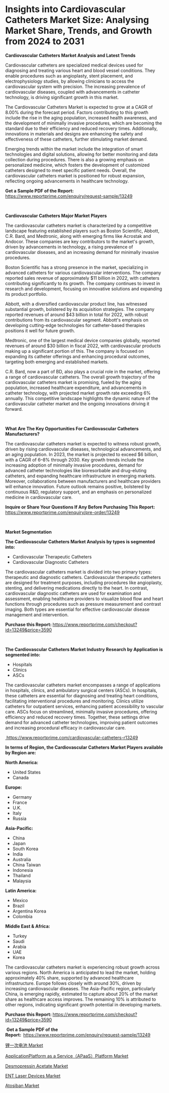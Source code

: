 <p><h1>Insights into Cardiovascular Catheters Market Size: Analysing Market Share, Trends, and Growth from 2024 to 2031</h1></p><p><strong>Cardiovascular Catheters Market Analysis and Latest Trends</strong></p>
<p><p>Cardiovascular catheters are specialized medical devices used for diagnosing and treating various heart and blood vessel conditions. They enable procedures such as angioplasty, stent placement, and electrophysiology studies, by allowing clinicians to access the cardiovascular system with precision. The increasing prevalence of cardiovascular diseases, coupled with advancements in catheter technology, is driving significant growth in this market.</p><p>The Cardiovascular Catheters Market is expected to grow at a CAGR of 8.00% during the forecast period. Factors contributing to this growth include the rise in the aging population, increased health awareness, and the development of minimally invasive procedures, which are becoming the standard due to their efficiency and reduced recovery times. Additionally, innovations in materials and designs are enhancing the safety and effectiveness of these catheters, further stimulating market demand.</p><p>Emerging trends within the market include the integration of smart technologies and digital solutions, allowing for better monitoring and data collection during procedures. There is also a growing emphasis on personalized medicine, which fosters the development of customized catheters designed to meet specific patient needs. Overall, the cardiovascular catheters market is positioned for robust expansion, reflecting ongoing advancements in healthcare technology.</p></p>
<p><strong>Get a Sample PDF of the Report:&nbsp;</strong> <a href="https://www.reportprime.com/enquiry/request-sample/13249">https://www.reportprime.com/enquiry/request-sample/13249</a></p>
<p>&nbsp;</p>
<p><strong>Cardiovascular Catheters Major Market Players</strong></p>
<p><p>The cardiovascular catheters market is characterized by a competitive landscape featuring established players such as Boston Scientific, Abbott, C.R. Bard, and Medtronic, along with emerging firms like Acrostak and Andocor. These companies are key contributors to the market's growth, driven by advancements in technology, a rising prevalence of cardiovascular diseases, and an increasing demand for minimally invasive procedures.</p><p>Boston Scientific has a strong presence in the market, specializing in advanced catheters for various cardiovascular interventions. The company reported sales revenue of approximately $11 billion in 2022, with catheters contributing significantly to its growth. The company continues to invest in research and development, focusing on innovative solutions and expanding its product portfolio.</p><p>Abbott, with a diversified cardiovascular product line, has witnessed substantial growth, bolstered by its acquisition strategies. The company reported revenues of around $43 billion in total for 2022, with robust contributions from its cardiovascular segment. Abbott's emphasis on developing cutting-edge technologies for catheter-based therapies positions it well for future growth.</p><p>Medtronic, one of the largest medical device companies globally, reported revenues of around $30 billion in fiscal 2022, with cardiovascular products making up a significant portion of this. The company is focused on expanding its catheter offerings and enhancing procedural outcomes, targeting both emerging and established markets.</p><p>C.R. Bard, now a part of BD, also plays a crucial role in the market, offering a range of cardiovascular catheters. The overall growth trajectory of the cardiovascular catheters market is promising, fueled by the aging population, increased healthcare expenditure, and advancements in catheter technology, with projected market growth rate exceeding 6% annually. This competitive landscape highlights the dynamic nature of the cardiovascular catheter market and the ongoing innovations driving it forward.</p></p>
<p>&nbsp;</p>
<p><strong>What Are The Key Opportunities For Cardiovascular Catheters Manufacturers?</strong></p>
<p><p>The cardiovascular catheters market is expected to witness robust growth, driven by rising cardiovascular diseases, technological advancements, and an aging population. In 2023, the market is projected to exceed $6 billion, with a CAGR of 6–8% through 2030. Key growth trends include the increasing adoption of minimally invasive procedures, demand for advanced catheter technologies like bioresorbable and drug-eluting catheters, and expanding healthcare infrastructure in emerging markets. Moreover, collaborations between manufacturers and healthcare providers will enhance innovation. Future outlook remains positive, bolstered by continuous R&D, regulatory support, and an emphasis on personalized medicine in cardiovascular care.</p></p>
<p><strong>Inquire or Share Your Questions If Any Before Purchasing This Report:</strong> <a href="https://www.reportprime.com/enquiry/pre-order/13249">https://www.reportprime.com/enquiry/pre-order/13249</a></p>
<p>&nbsp;</p>
<p><strong>Market Segmentation</strong></p>
<p><strong>The Cardiovascular Catheters Market Analysis by types is segmented into:</strong></p>
<p><ul><li>Cardiovascular Therapeutic Catheters</li><li>Cardiovascular Diagnostic Catheters</li></ul></p>
<p><p>The cardiovascular catheters market is divided into two primary types: therapeutic and diagnostic catheters. Cardiovascular therapeutic catheters are designed for treatment purposes, including procedures like angioplasty, stenting, and delivering medications directly to the heart. In contrast, cardiovascular diagnostic catheters are used for examination and assessment, enabling healthcare providers to visualize blood flow and heart functions through procedures such as pressure measurement and contrast imaging. Both types are essential for effective cardiovascular disease management and intervention.</p></p>
<p><strong>Purchase this Report:&nbsp;</strong><a href="https://www.reportprime.com/checkout?id=13249&price=3590">https://www.reportprime.com/checkout?id=13249&price=3590</a></p>
<p>&nbsp;</p>
<p><strong>The Cardiovascular Catheters Market Industry Research by Application is segmented into:</strong></p>
<p><ul><li>Hospitals</li><li>Clinics</li><li>ASCs</li></ul></p>
<p><p>The cardiovascular catheters market encompasses a range of applications in hospitals, clinics, and ambulatory surgical centers (ASCs). In hospitals, these catheters are essential for diagnosing and treating heart conditions, facilitating interventional procedures and monitoring. Clinics utilize catheters for outpatient services, enhancing patient accessibility to vascular care. ASCs focus on streamlined, minimally invasive procedures, offering efficiency and reduced recovery times. Together, these settings drive demand for advanced catheter technologies, improving patient outcomes and increasing procedural efficacy in cardiovascular care.</p></p>
<p><a href="https://www.reportprime.com/cardiovascular-catheters-r13249">&nbsp;https://www.reportprime.com/cardiovascular-catheters-r13249</a></p>
<p><strong>In terms of Region, the Cardiovascular Catheters Market Players available by Region are:</strong></p>
<p>
    <p> <strong> North America: </strong>
        <ul>
            <li>United States</li>
            <li>Canada</li>
        </ul>
        </p> 
    <p> <strong> Europe: </strong>
        <ul>
            <li>Germany</li>
            <li>France</li>
            <li>U.K.</li>
            <li>Italy</li>
            <li>Russia</li>
        </ul>
        </p> 
    <p> <strong> Asia-Pacific: </strong>
        <ul>
            <li>China</li>
            <li>Japan</li>
            <li>South Korea</li>
            <li>India</li>
            <li>Australia</li>
            <li>China Taiwan</li>
            <li>Indonesia</li>
            <li>Thailand</li>
            <li>Malaysia</li>
        </ul>
        </p> 
    <p> <strong> Latin America: </strong>
        <ul>
            <li>Mexico</li>
            <li>Brazil</li>
            <li>Argentina Korea</li>
            <li>Colombia</li>
        </ul>
        </p> 
    <p> <strong> Middle East & Africa: </strong>
        <ul>
            <li>Turkey</li>
            <li>Saudi</li>
            <li>Arabia</li>
            <li>UAE</li>
            <li>Korea</li>
        </ul>
    </p>
    </p>
<p><p>The cardiovascular catheters market is experiencing robust growth across various regions. North America is anticipated to lead the market, holding approximately 40% share, supported by advanced healthcare infrastructure. Europe follows closely with around 30%, driven by increasing cardiovascular diseases. The Asia-Pacific region, particularly China, is emerging rapidly, estimated to capture about 20% of the market share as healthcare access improves. The remaining 10% is attributed to other regions, indicating significant growth potential in developing markets.</p></p>
<p><strong>Purchase this Report: </strong><a href="https://www.reportprime.com/checkout?id=13249&price=3590">https://www.reportprime.com/checkout?id=13249&price=3590</a></p>
<p>&nbsp;<strong>Get a Sample PDF of the Report:&nbsp;&nbsp;</strong><a href="https://www.reportprime.com/enquiry/request-sample/13249">https://www.reportprime.com/enquiry/request-sample/13249</a></p>
<p><strong></strong></p>
<p><p><a href="https://issuu.com/reportprime-2/docs/market-size-2030.pptx_c3e3e3b8edc34b">锂一次电池 Market</a></p><p><a href="https://issuu.com/reportprime-2/docs/applicationplatform-as-a-serviceapa_8740f21cc7d562">ApplicationPlatform as a Service（APaaS）Platform Market</a></p><p><a href="https://www.linkedin.com/pulse/desmopressin-acetate-market-forecast-global-trends-analysis-from-wjpne?trackingId=fAIRdEkUR9G9QEew6h4AqA%3D%3D">Desmopressin Acetate Market</a></p><p><a href="https://github.com/abbislposival/Market-Research-Report-List-1/blob/main/ent-laser-devices-market.md">ENT Laser Devices Market</a></p><p><a href="https://www.linkedin.com/pulse/global-perspectives-atosiban-market-trends-forecast-2024--u7yoc?trackingId=EiUk9ue%2BR%2Fih%2BXS98L7VCw%3D%3D">Atosiban Market</a></p></p>